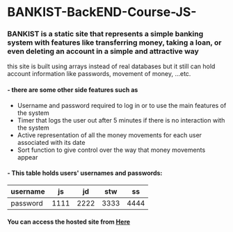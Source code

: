 # BANKIST-BackEND-Course-JS-
### BANKIST is a static site that represents a simple banking system with features like transferring money, taking a loan, or even deleting an account in a simple and attractive way
this site is built using arrays instead of real databases but it still can hold account information like passwords, movement of money, ...etc.
#### - there are some other side features such as 
  - Username and  password required to log in or to use the main features of the system
  - Timer that logs the user out after 5 minutes if there is no interaction with the system 
  - Active representation of all the money movements for each user associated with its date
  - Sort function to give control over the way that money movements appear  

#### - This table holds users' usernames and passwords:
username | js | jd | stw | ss |
--- | --- | --- | --- |--- |
password | 1111 | 2222 | 3333 | 4444 | 

#### You can access the hosted site from [Here](https://634386e8f9dc76143b8ebf6d--bankist-backend-maes.netlify.app/)


